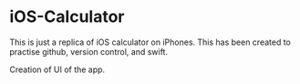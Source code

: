 # iOS-Calculator
This is just a replica of iOS calculator on iPhones. This has been created to practise github, version control, and swift.

Creation of UI of the app.

